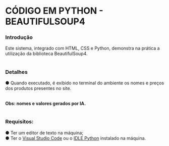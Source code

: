 # CÓDIGO EM PYTHON - BEAUTIFULSOUP4

<h3>Introdução</h3>
Este sistema, integrado com HTML, CSS e Python, demonstra na prática a utilização da biblioteca BeautifulSoup4.

# <h3>Detalhes <br>
 ● Quando executado, é exibido no terminal do ambiente os nomes e preços dos produtos presentes no site.

<br>
<strong>
Obs: nomes e valores gerados por IA.</strong>
</h3>

# <h3>Requisitos:
 ● Ter um editor de texto na máquina; <br>
 ● Ter o <a href="https://code.visualstudio.com/download">Visual Studio Code</a> ou o <a href="https://www.python.org/downloads/">IDLE Python</a> instalado na máquina.</h3>
